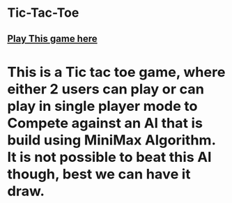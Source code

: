 # Tic-Tac-Toe
[<h2>Play This game here<h2>](https://sudarshanpoudel.github.io/Tic-Tac-Toe/)
<p>This is a Tic tac toe game, where either 2 users can play or can play in single player mode to Compete against an AI that is build using MiniMax Algorithm.
It is not possible to beat this AI though, best we can have it draw.

</p>
